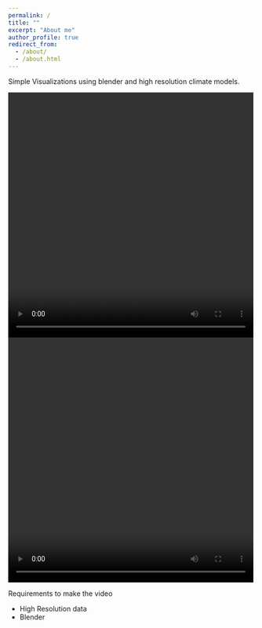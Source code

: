 ```yaml
---
permalink: /
title: ""
excerpt: "About me"
author_profile: true
redirect_from:
  - /about/
  - /about.html
---
```


Simple Visualizations using blender and high resolution climate models.

<video width="500px" height="500px" autoplay>
  <source src="files/vid.mp4" type="video/mp4">
Your browser does not support the video tag.
</video>

<video width="500px" height="500px" controls="controls"/>
<source src="vid.mp4" type="video/mp4">
</video>

Requirements to make the video
- High Resolution data
- Blender
